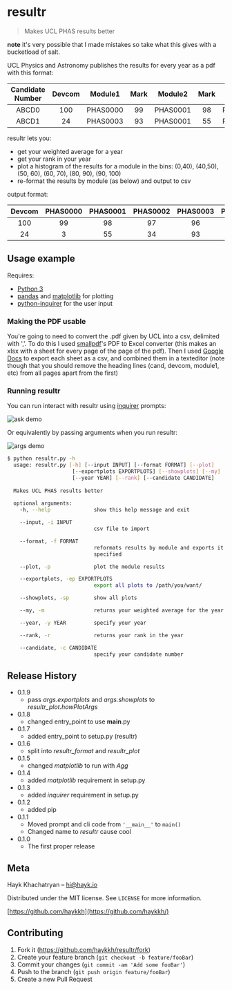 #  resultr
> Makes UCL PHAS results better

**note** it's very possible that I made mistakes so take what this gives with a bucketload of salt.

UCL Physics and Astronomy publishes the results for every year as a pdf with this format: 

**Candidate Number**|**Devcom**|**Module1**|**Mark**|**Module2**|**Mark**|**Module3**|**Mark**|**Module4**|**Mark**|**Module5**|**Mark**|**Module6**|**Mark**|**Module7**|**Mark**|**Module8**|**Mark**|**Provisional outcome**| 
:-----:|:-----:|:-----:|:-----:|:-----:|:-----:|:-----:|:-----:|:-----:|:-----:|:-----:|:-----:|:-----:|:-----:|:-----:|:-----:|:-----:|:-----:|:-----:
ABCD0|100|PHAS0000|99|PHAS0001|98|PHAS0002|97|PHAS0003|96|PHAS0004|95|PHAS0005|94|PHAS0006|93|PHAS0007|92|P| 
ABCD1|24|PHAS0003|93|PHAS0001|55|PHAS0004|43|PHAS0007|40|PHAS0002|34|PHAS0006|25|PHAS0005|15|PHAS0000|3|>>| 

resultr lets you:
  * get your weighted average for a year
  * get your rank in your year
  * plot a histogram of the results for a module in the bins: (0,40), (40,50), (50, 60), (60, 70), (80, 90), (90, 100)
  * re-format the results by module (as below) and output to csv

output format:

**Devcom**|**PHAS0000**|**PHAS0001**|**PHAS0002**|**PHAS0003**|**PHAS0004**|**PHAS0005**|**PHAS0006**|**PHAS0007**|**Averages**
:-----:|:-----:|:-----:|:-----:|:-----:|:-----:|:-----:|:-----:|:-----:|:-----:
100|99|98|97|96|95|94|93|92|95.5
24|3|55|34|93|43|15|25|40|39 


## Usage example

Requires:
  * [Python 3](https://www.python.org/downloads/)
  * [pandas](https://pandas.pydata.org/) and [matplotlib](https://matplotlib.org/) for plotting
  * [python-inquirer](https://github.com/magmax/python-inquirer) for the user input


### Making the PDF usable

You're going to need to convert the .pdf given by UCL into a csv, delimited with ','. To do this I used [smallpdf](https://smallpdf.com/pdf-to-excel)'s PDF to Excel converter (this makes an xlsx with a sheet for every page of the page of the pdf). Then I used [Google Docs](https://docs.google.com) to export each sheet as a csv, and combined them in a texteditor (note though that you should remove the heading lines (cand, devcom, module1, etc) from all pages apart from the first)


### Running resultr

You can run interact with resultr using [inquirer](https://github.com/magmax/python-inquirer) prompts:

![ask demo](demoAsk.gif)

Or equivalently by passing arguments when you run resultr:

![args demo](demoArgs.gif)

```sh
$ python resultr.py -h 
  usage: resultr.py [-h] [--input INPUT] [--format FORMAT] [--plot]
                     [--exportplots EXPORTPLOTS] [--showplots] [--my]
                     [--year YEAR] [--rank] [--candidate CANDIDATE]
  
  Makes UCL PHAS results better
  
  optional arguments:
    -h, --help              show this help message and exit

    --input, -i INPUT
                            csv file to import

    --format, -f FORMAT
                            reformats results by module and exports it to file
                            specified

    --plot, -p              plot the module results

    --exportplots, -ep EXPORTPLOTS
                            export all plots to /path/you/want/

    --showplots, -sp        show all plots

    --my, -m                returns your weighted average for the year

    --year, -y YEAR         specify your year

    --rank, -r              returns your rank in the year

    --candidate, -c CANDIDATE
                            specify your candidate number
```


## Release History

* 0.1.9
    * pass _args.exportplots_ and _args.showplots_ to _resultr\_plot.howPlotArgs_ 
* 0.1.8
    * changed entry_point to use __main__.py
* 0.1.7
    * added entry_point to setup.py (resultr) 
* 0.1.6
    * split into _resultr\_format_ and _resultr\_plot_
* 0.1.5
    * changed _matplotlib_ to run with _Agg_ 
* 0.1.4
    * added _matplotlib_ requirement in setup.py 
* 0.1.3
    * added _inquirer_ requirement in setup.py
* 0.1.2
    * added pip
* 0.1.1
    * Moved prompt and cli code from ``'__main__'`` to ``main()`` 
    * Changed name to _resultr_ cause cool
* 0.1.0
    * The first proper release


## Meta

Hayk Khachatryan – hi@hayk.io

Distributed under the MIT license. See ``LICENSE`` for more information.

[https://github.com/haykkh](https://github.com/haykkh/)

## Contributing

1. Fork it (<https://github.com/haykkh/resultr/fork>)
2. Create your feature branch (`git checkout -b feature/fooBar`)
3. Commit your changes (`git commit -am 'Add some fooBar'`)
4. Push to the branch (`git push origin feature/fooBar`)
5. Create a new Pull Request
